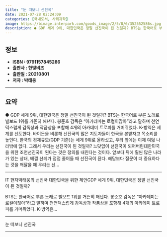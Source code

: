 ```yaml
---
title: "눈 떠보니 선진국"
date: 2021-07-28 02:24:09
categories: [국내도서, 사회과학]
image: https://bimage.interpark.com/goods_image/2/5/8/6/352552586s.jpg
description: ● GDP 세계 9위, 대한민국은 정말 선진국이 된 것일까? BTS는 한국어로 부른 노래로 빌보드 1위를 거뜬히 해낸다. 봉준호 감독은 “아카데미는 로컬이잖아”라고 말하며 천연덕스럽게 감독상과 작품상을 포함해 4개의 아카데미 트로피를 거머쥐었다. K-방역은 세계를 선도한다. 바이든을
---
```


## **정보**

- **ISBN : 9791157845286**
- **출판사 : 한빛비즈**
- **출판일 : 20210801**
- **저자 : 박태웅**

------



## **요약**

●  GDP 세계 9위, 대한민국은 정말 선진국이 된 것일까? BTS는 한국어로 부른 노래로 빌보드 1위를 거뜬히 해낸다. 봉준호 감독은 “아카데미는 로컬이잖아”라고 말하며 천연덕스럽게 감독상과 작품상을 포함해 4개의 아카데미 트로피를 거머쥐었다. K-방역은 세계를 선도한다. 바이든을 비롯해 선진국의 많은 지도자들이 한국을 본받자고 목소리를 높인다. 한국의 경제규모(GDP 기준)는 세계 9위로 올라섰고, 우리 앞에는 이제 여덟 나라밖에 없다. 그래서 우리는 선진국이 된 것일까? 느닷없이 선진국이 되어버린대한민국을 위한 조언선진국이 된다는 것은 정의를 내린다는 것이다. 앞보다 뒤에 훨씬 많은 나라가 있는 상태, 베낄 선례가 점점 줄어들 때 선진국이 된다. 해답보다 질문이 더 중요하다는 것을 깨달을 때 우리는 선...

------

IT 현자박태웅의
선진국 대한민국을 위한 제언GDP 세계 9위, 
대한민국은 정말 선진국이 된 것일까?

 BTS는 한국어로 부른 노래로 빌보드 1위를 거뜬히 해낸다. 봉준호 감독은 “아카데미는 로컬이잖아”라고 말하며 천연덕스럽게 감독상과 작품상을 포함해 4개의 아카데미 트로피를 거머쥐었다. K-방역은... 

------


눈 떠보니 선진국 

------


